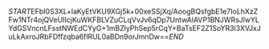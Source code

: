 $START$EFbI0S3XL+laKyEtVKU9XGj5k+00xeSSjXq/AoogBQsfgbE1e7IoLhXzZFw1NTr4ojQVeUIIcjKuWKFBLVZuCLqVvJv6qDp7UntwAlAVP1BNJWRsJlwYLYdGSVncnLFsstNWEdCYyG+1mBZlyPhSep5rCqY+BaTsEF2Z1SoYR3l3XVJxJuLkAxroJRbFDffzqba6flRUL0aBDn9orJmnDw==$END$